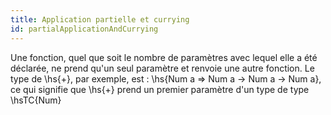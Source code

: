 ```yaml
---
title: Application partielle et currying 
id: partialApplicationAndCurrying
---
```


Une fonction, quel que soit le nombre de paramètres avec lequel elle a été déclarée,
ne prend qu'un seul paramètre et renvoie une autre fonction. Le type de \hs{+},
par exemple, est : \hs{Num a => Num a -> Num a -> Num a}, ce qui signifie que \hs{+}
prend un premier paramètre d'un type de type \hsTC{Num}
